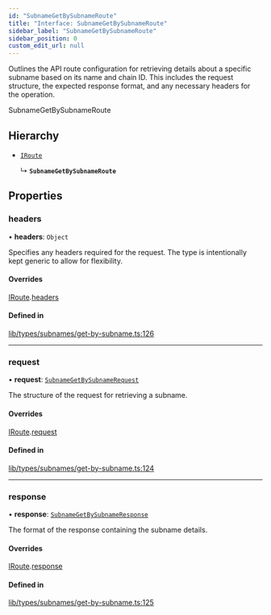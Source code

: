```yaml
---
id: "SubnameGetBySubnameRoute"
title: "Interface: SubnameGetBySubnameRoute"
sidebar_label: "SubnameGetBySubnameRoute"
sidebar_position: 0
custom_edit_url: null
---
```


Outlines the API route configuration for retrieving details about a specific subname based on its name and chain ID.
This includes the request structure, the expected response format, and any necessary headers for the operation.

 SubnameGetBySubnameRoute

## Hierarchy

- [`IRoute`](IRoute.md)

  ↳ **`SubnameGetBySubnameRoute`**

## Properties

### headers

• **headers**: `Object`

Specifies any headers required for the request. The type is intentionally kept generic to allow for flexibility.

#### Overrides

[IRoute](IRoute.md).[headers](IRoute.md#headers)

#### Defined in

[lib/types/subnames/get-by-subname.ts:126](https://github.com/JustaName-id/JustaName-sdk/blob/610ce53/packages/@justaname.id/sdk/src/lib/types/subnames/get-by-subname.ts#L126)

___

### request

• **request**: [`SubnameGetBySubnameRequest`](SubnameGetBySubnameRequest.md)

The structure of the request for retrieving a subname.

#### Overrides

[IRoute](IRoute.md).[request](IRoute.md#request)

#### Defined in

[lib/types/subnames/get-by-subname.ts:124](https://github.com/JustaName-id/JustaName-sdk/blob/610ce53/packages/@justaname.id/sdk/src/lib/types/subnames/get-by-subname.ts#L124)

___

### response

• **response**: [`SubnameGetBySubnameResponse`](SubnameGetBySubnameResponse.md)

The format of the response containing the subname details.

#### Overrides

[IRoute](IRoute.md).[response](IRoute.md#response)

#### Defined in

[lib/types/subnames/get-by-subname.ts:125](https://github.com/JustaName-id/JustaName-sdk/blob/610ce53/packages/@justaname.id/sdk/src/lib/types/subnames/get-by-subname.ts#L125)
